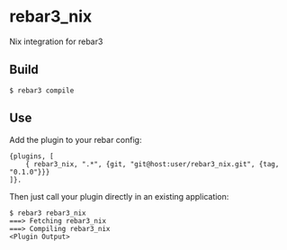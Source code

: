 rebar3_nix
=====

Nix integration for rebar3

Build
-----

    $ rebar3 compile

Use
---

Add the plugin to your rebar config:

    {plugins, [
        { rebar3_nix, ".*", {git, "git@host:user/rebar3_nix.git", {tag, "0.1.0"}}}
    ]}.

Then just call your plugin directly in an existing application:


    $ rebar3 rebar3_nix
    ===> Fetching rebar3_nix
    ===> Compiling rebar3_nix
    <Plugin Output>
